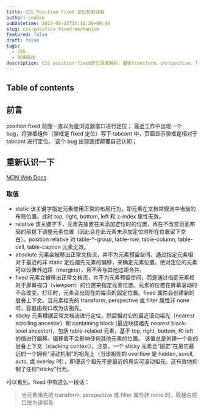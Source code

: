 ```yaml
---
title: CSS Position Fixed 定位机制详解
author: Leohoo
pubDatetime: 2022-05-22T15:11:26+08:00
slug: css-position-fixed-mechanism
featured: false
draft: false
tags:
  - CSS
  - 前端踩坑
description: CSS position:fixed定位深度解析，揭秘transform、perspective、filter属性对fixed定位基准的影响机制。
---
```


## Table of contents

## 前言

position:fixed 前面一直以为是浏览器窗口进行定位；
最近工作中出现一个 bug，将弹框组件（弹框是 fixed 定位）写下 tabcont 中，页面显示弹框是相对于 tabcont 进行定位。
这个 bug 出现直接颠覆自己认知；

## 重新认识一下

[MDN Web Docs](https://developer.mozilla.org/zh-CN/docs/Web/CSS/position)

### 取值

- static
该关键字指定元素使用正常的布局行为，即元素在文档常规流中当前的布局位置。此时 top, right, bottom, left 和 z-index 属性无效。
- relative
该关键字下，元素先放置在未添加定位时的位置，再在不改变页面布局的前提下调整元素位置（因此会在此元素未添加定位时所在位置留下空白）。position:relative 对 table-\*-group, table-row, table-column, table-cell, table-caption 元素无效。
- absolute
元素会被移出正常文档流，并不为元素预留空间，通过指定元素相对于最近的非 static 定位祖先元素的偏移，来确定元素位置。绝对定位的元素可以设置外边距（margins），且不会与其他边距合并。
- fixed
元素会被移出正常文档流，并不为元素预留空间，而是通过指定元素相对于屏幕视口（viewport）的位置来指定元素位置。元素的位置在屏幕滚动时不会改变。打印时，元素会出现在的每页的固定位置。fixed 属性会创建新的层叠上下文。当元素祖先的 transform, perspective 或 filter 属性非 none 时，容器由视口改为该祖先。
- sticky
元素根据正常文档流进行定位，然后相对它的最近滚动祖先（nearest scrolling ancestor）和 containing block (最近块级祖先 nearest block-level ancestor)，包括 table-related 元素，基于 top, right, bottom, 和 left 的值进行偏移。偏移值不会影响任何其他元素的位置。
该值总是创建一个新的层叠上下文（stacking context）。注意，一个 sticky 元素会“固定”在离它最近的一个拥有“滚动机制”的祖先上（当该祖先的 overflow 是 hidden, scroll, auto, 或 overlay 时），即便这个祖先不是最近的真实可滚动祖先。这有效地抑制了任何“sticky”行为。

可以看到。fixed 中有这么一段话：

> 当元素祖先的 transform, perspective 或 filter 属性非 none 时，容器由视口改为该祖先
>
